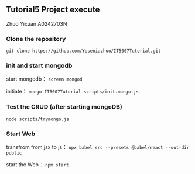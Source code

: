 ## Tutorial5 Project execute
Zhuo Yixuan A0242703N

### Clone the repository
`git clone https://github.com/Yeseniazhuo/IT5007Tutorial.git`

### init and start mongodb
start mongodb：
`screen mongod`

initiate：
`mongo IT5007Tutorial scripts/init.mongo.js`

### Test the CRUD (after starting mongoDB)
`node scripts/trymongo.js`

### Start Web
transfrom from jsx to js：
`npx babel src --presets @babel/react --out-dir public`

start the Web：
`npm start`
